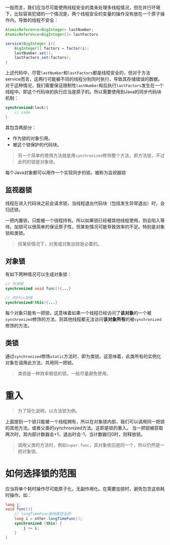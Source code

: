 一般而言，我们应当尽可能使用线程安全的类来处理多线程情况，但在并行环境下，比较容易犯错的一个情况是，两个线程安全的变量的操作没有放在一个原子操作内，导致的线程不安全：
```java
AtomicReference<BigInteger> lastNumber;
AtomicReference<BigInteger[]> lastFactors

service(BigInteger i){
	BigInteger[] factors = factor(i);
	lastNumber.set();
	lastFactors.set(factors);
}
```

上述代码中，尽管`lastNumber`和`lastFactors`都是线程安全的，但对于方法service而言，这两行可能被不同的线程分别同时执行，导致其存储错误的数据。对于这种情况，我们需要保证限制性`lastNumber`和后执行`lastFactors`发生在一个线程中。即这个代码块的执行应当是原子的。所以需要使用到Java的同步代码块机制：

```java
synchronized(lock){
	// code
}
```

其包含两部分：
- 作为锁的对象引用。
- 被这个锁保护的代码块。

> 另一个简单的使用方法就是用`synchronized`修饰整个方法，即方法锁，不过此时的锁是对象锁。

每个Java对象都可以用作一个实现同步的锁。被称为监视器锁

## 监视器锁
线程在进入代码块之前会请求锁，当线程退出代码块（包括发生异常退出）时，会归还锁。

一把内置锁，只能被一个线程持有。所以如果锁已经被其他线程使用，则会陷入等待。加锁可以很简单的保证原子性，但某些情况可能导致效率的不足。特别是对象锁和类锁。

> 但某些情况下，对类或对象加锁是必要的。


## 对象锁

有如下两种情况可以生成对象锁：
```java
// 方法锁
synchronized void func(){...}

// 对this加锁
synchronized(this){...}
```

每个对象只能有一把锁，这意味着如果一个线程已经访问了**该对象**的一个被`synchronized`修饰的方法，则其他线程都无法访问**该对象所有**的被`synchronized`修饰的方法。


## 类锁

通过`synchronized`修饰`static`方法时，即为类锁。这意味着，此类所有的实例化对象在调用此方法，共用同一把锁。

> 类锁是一种效率极低的锁。一般尽量避免使用。

# 重入
> 为了简化说明，以方法锁为例。

上面提到一个锁只能被一个线程拥有，所以在对象锁内部，我们可以调用同一把锁的其他方法。或者父类的synchronized方法。这即是锁的重入。
当一把锁被获取两次时，其内部计数器会+1，退出时会-1，当计数器归0时，则释放锁。

> 调用父类的方法时，例如`super.func`，其对象依旧是同一个，所以仍然是一把对象锁。


# 如何选择锁的范围

应当将单个耗时操作尽可能原子化，无副作用化。在需要加锁时，避免包含这些耗时操作。如：
```java
long j;
void func(){
	// longTimeFunc是线程安全的
	long i = other.longTimeFunc();
	synchronized (this) {
		j += i;
	}
}
```